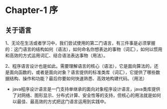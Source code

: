 # Chapter-1 序
## 关于语言
1、无论在生活或者学习中，我们尝试使用的第二门语言，有三件事是必须掌握的：这门语言的结构如何（语法），如何命名你想表达的事物（词汇），如何以惯用和高效的方式运用词汇、结合语法表达事物（用法）。

2、程序语言设计也是如此。需要理解语言的核心（语法），它是面向算法的，还是面向函数的，或者是面向对象？语言提供的标准类库（词汇），它提供了哪些数据结构、操作和功能？最后你要如何快速熟悉、高效地构建代码。（用法）
* java程序设计语言是一门支持单继承的面向对象程序设计语言，java类库提供了对网络、图形显示、分布式计算、安全性等的支持，但核心的用法就是如何以最佳、最高效的方式把这门语言运用到实践中。